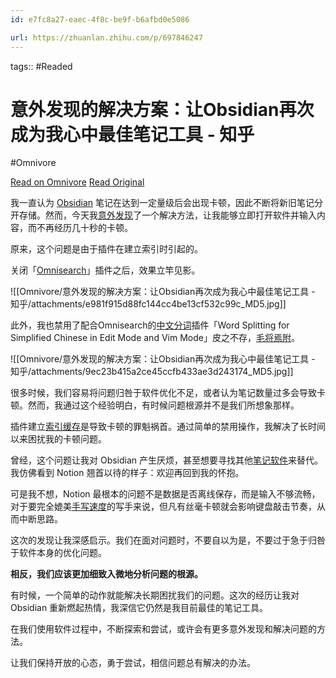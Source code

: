 ```yaml
---
id: e7fc8a27-eaec-4f8c-be9f-b6afbd0e5086

url: https://zhuanlan.zhihu.com/p/697846247
---
```



tags::  #Readed 

# 意外发现的解决方案：让Obsidian再次成为我心中最佳笔记工具 - 知乎
#Omnivore

[Read on Omnivore](https://omnivore.app/me/obsidian-191e6423eff)
[Read Original](https://zhuanlan.zhihu.com/p/697846247)

我一直认为 [Obsidian](https://zhida.zhihu.com/search?q=Obsidian&zhida%5Fsource=entity&is%5Fpreview=1) 笔记在达到一定量级后会出现卡顿，因此不断将新旧笔记分开存储。然而，今天我[意外发现](https://zhida.zhihu.com/search?q=%E6%84%8F%E5%A4%96%E5%8F%91%E7%8E%B0&zhida%5Fsource=entity&is%5Fpreview=1)了一个解决方法，让我能够立即打开软件并输入内容，而不再经历几十秒的卡顿。

原来，这个问题是由于插件在建立索引时引起的。

关闭「[Omnisearch](https://zhida.zhihu.com/search?q=Omnisearch&zhida%5Fsource=entity&is%5Fpreview=1)」插件之后，效果立竿见影。

![[Omnivore/意外发现的解决方案：让Obsidian再次成为我心中最佳笔记工具 - 知乎/attachments/e981f915d88fc144cc4be13cf532c99c_MD5.jpg]]

此外，我也禁用了配合Omnisearch的[中文分词](https://zhida.zhihu.com/search?q=%E4%B8%AD%E6%96%87%E5%88%86%E8%AF%8D&zhida%5Fsource=entity&is%5Fpreview=1)插件「Word Splitting for Simplified Chinese in Edit Mode and Vim Mode」皮之不存，[毛将焉附](https://zhida.zhihu.com/search?q=%E6%AF%9B%E5%B0%86%E7%84%89%E9%99%84&zhida%5Fsource=entity&is%5Fpreview=1)。

![[Omnivore/意外发现的解决方案：让Obsidian再次成为我心中最佳笔记工具 - 知乎/attachments/9ec23b415a2ce45ccfb433ae3d243174_MD5.jpg]]

很多时候，我们容易将问题归咎于软件优化不足，或者认为笔记数量过多会导致卡顿。然而，我通过这个经验明白，有时候问题根源并不是我们所想象那样。

插件建立[索引缓存](https://zhida.zhihu.com/search?q=%E7%B4%A2%E5%BC%95%E7%BC%93%E5%AD%98&zhida%5Fsource=entity&is%5Fpreview=1)是导致卡顿的罪魁祸首。通过简单的禁用操作，我解决了长时间以来困扰我的卡顿问题。

曾经，这个问题让我对 Obsidian 产生厌烦，甚至想要寻找其他[笔记软件](https://zhida.zhihu.com/search?q=%E7%AC%94%E8%AE%B0%E8%BD%AF%E4%BB%B6&zhida%5Fsource=entity&is%5Fpreview=1)来替代。我仿佛看到 Notion 翘首以待的样子：欢迎再回到我的怀抱。

可是我不想，Notion 最根本的问题不是数据是否离线保存，而是输入不够流畅，对于要完全媲美[手写速度](https://zhida.zhihu.com/search?q=%E6%89%8B%E5%86%99%E9%80%9F%E5%BA%A6&zhida%5Fsource=entity&is%5Fpreview=1)的写手来说，但凡有丝毫卡顿就会影响键盘敲击节奏，从而中断思路。

这次的发现让我深感启示。我们在面对问题时，不要自以为是，不要过于急于归咎于软件本身的优化问题。

**相反，我们应该更加细致入微地分析问题的根源。**

有时候，一个简单的动作就能解决长期困扰我们的问题。这次的经历让我对 Obsidian 重新燃起热情，我深信它仍然是我目前最佳的笔记工具。

在我们使用软件过程中，不断探索和尝试，或许会有更多意外发现和解决问题的方法。

让我们保持开放的心态，勇于尝试，相信问题总有解决的办法。

